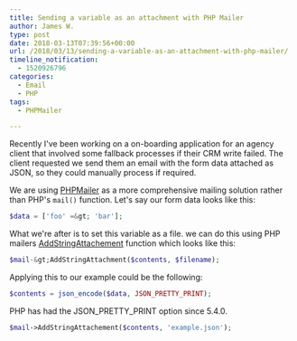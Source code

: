 ```yaml
---
title: Sending a variable as an attachment with PHP Mailer
author: James W.
type: post
date: 2018-03-13T07:39:56+00:00
url: /2018/03/13/sending-a-variable-as-an-attachment-with-php-mailer/
timeline_notification:
  - 1520926796
categories:
  - Email
  - PHP
tags:
  - PHPMailer

---
```

Recently I've been working on a on-boarding application for an agency client that involved some fallback processes if their CRM write failed. The client requested we send them an email with the form data attached as JSON, so they could manually process if required.

We are using [PHPMailer][1] as a more comprehensive mailing solution rather than PHP's `mail()` function. Let's say our form data looks like this:
```php
$data = ['foo' =&gt; 'bar'];
```
What we're after is to set this variable as a file. we can do this using PHP mailers [AddStringAttachement](https://github.com/PHPMailer/PHPMailer/wiki/Tutorial#string-attachments) function which looks like this:
```php
$mail-&gt;AddStringAttachment($contents, $filename);
```
Applying this to our example could be the following:
```php
$contents = json_encode($data, JSON_PRETTY_PRINT);
```
PHP has had the JSON\_PRETTY\_PRINT option since 5.4.0.
```php
$mail->AddStringAttachement($contents, 'example.json');
```

 [1]: https://github.com/PHPMailer/PHPMailer
